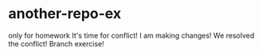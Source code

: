 # another-repo-ex
only for homework
It's time for conflict!
I am making changes!
We resolved the conflict!
Branch exercise!